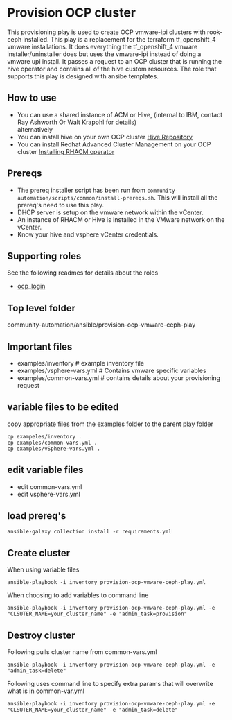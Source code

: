 # Provision OCP cluster

This provisioning play is used to create OCP  vmware-ipi clusters with rook-ceph installed.  This play is a replacement for the terraform tf_openshift_4 vmware installations. It does everything the tf_openshift_4 vmware installer/uninstaller does but uses the vmware-ipi instead of doing a vmware upi install.  It passes a request to an OCP cluster that is running the hive operator and contains all of the hive custom resources.  The role that supports this play is designed with ansibe templates.

## How to use

- You can use a shared instance of ACM or Hive, (internal to IBM, contact Ray Ashworth Or Walt Krapohl for details)  
alternatively
- You can install hive on your own OCP cluster [Hive Repository](https://github.com/openshift/hive)
- You can install Redhat Advanced Cluster Management on your OCP cluster [Installing RHACM operator](https://access.redhat.com/documentation/en-us/red_hat_advanced_cluster_management_for_kubernetes/2.0/html-single/install/index#installing-red-hat-advanced-cluster-management-from-the-console)

## Prereqs

- The prereq installer script has been run from `community-automation/scripts/common/install-prereqs.sh`. This will install all the prereq's need to use this play.
- DHCP server is setup on the vmware network within the vCenter.
- An instance of RHACM or Hive is installed in the VMware network on the vCenter.
- Know your hive and vsphere vCenter credentials.

## Supporting roles

See the following readmes for details about the roles

- [ocp_login](https://https://github.com/IBM/community-automation/blob/provision-ocp-cluster/ansible/provision-ocp-cluster-play/readme.md)

## Top level folder

community-automation/ansible/provision-ocp-vmware-ceph-play

## Important files

- examples/inventory  # example inventory file
- examples/vsphere-vars.yml # Contains vmware specific variables
- examples/common-vars.yml # contains details about your provisioning request

## variable files to be edited

copy appropriate files from the examples folder to the parent play folder

```
cp exampeles/inventory .
cp examples/common-vars.yml .
cp examples/vSphere-vars.yml .
```

## edit variable files

- edit common-vars.yml
- edit vsphere-vars.yml

## load prereq's

```
ansible-galaxy collection install -r requirements.yml
```

## Create cluster

When using variable files
```
ansible-playbook -i inventory provision-ocp-vmware-ceph-play.yml
```

When choosing to add variables to command line
```
ansible-playbook -i inventory provision-ocp-vmware-ceph-play.yml -e "CLSUTER_NAME=your_cluster_name" -e "admin_task=provision"
```

## Destroy cluster

Following pulls cluster name from common-vars.yml

```
ansible-playbook -i inventory provision-ocp-vmware-ceph-play.yml -e "admin_task=delete"
```

Following uses command line to specify extra params that will overwrite what is in common-var.yml

```
ansible-playbook -i inventory provision-ocp-vmware-ceph-play.yml -e "CLSUTER_NAME=your_cluster_name" -e "admin_task=delete"
```
